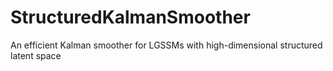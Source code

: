 # StructuredKalmanSmoother
An efficient Kalman smoother for LGSSMs with high-dimensional structured latent space
